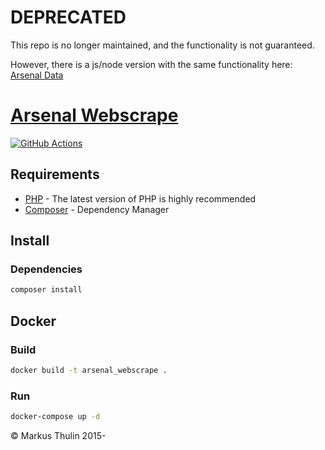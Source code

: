# DEPRECATED
This repo is no longer maintained, and the functionality is not guaranteed.

However, there is a js/node version with the same functionality here: [Arsenal Data](https://github.com/thulin82/arsenal-data)

# [Arsenal Webscrape](https://github.com/thulin82/arsenal_webscrape)

[![GitHub Actions](https://github.com/thulin82/arsenal_webscrape/actions/workflows/github-actions.yml/badge.svg)](https://github.com/thulin82/arsenal_webscrape/actions/workflows/github-actions.yml)

## Requirements

-   [PHP](http://php.net/) - The latest version of PHP is highly recommended
-   [Composer](https://getcomposer.org/) - Dependency Manager

## Install

### Dependencies

```bash
composer install
```

## Docker

### Build

```bash
docker build -t arsenal_webscrape .
```

### Run

```bash
docker-compose up -d
```

© Markus Thulin 2015-
